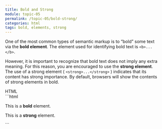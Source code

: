 ```yaml
---
title: Bold and Strong
module: topic-05
permalink: /topic-05/bold-strong/
categories: html
tags: bold, elements, strong
---
```


<div class="divider-heading"></div>

One of the most common types of semantic markup is to “bold” some text via the **bold element**. The element used for identifying bold text is `<b>...</b>`.

However, it is important to recognize that bold text does not imply any extra meaning. For this reason, you are encouraged to use the **strong element**. The use of a strong element ( `<strong>...</strong>` ) indicates that its content has strong importance. By default, browsers will show the contents of strong elements in bold.


<div class="code-heading">
  <span class="html">HTML</span>
</div>
```html
<p>This is a <b>bold</b> element.</p>

<p>This is a <strong>strong</strong> element.</p>
```


<div class="external-embed">
  <p data-height="400" data-theme-id="30567" data-slug-hash="dyMgOzO" data-default-tab="html,result" data-user="michaelcassens" data-pen-title="Semantic HTML, Bold and Strong" class="codepen"></a>
</div>
